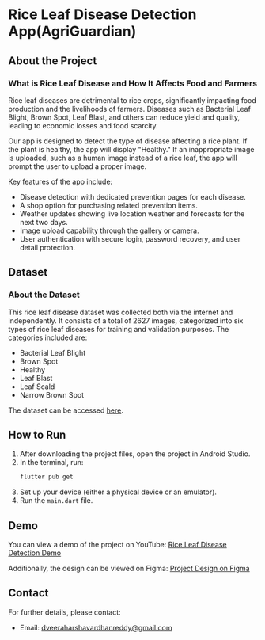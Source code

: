 # Rice Leaf Disease Detection App(AgriGuardian)

## About the Project

### What is Rice Leaf Disease and How It Affects Food and Farmers
Rice leaf diseases are detrimental to rice crops, significantly impacting food production and the livelihoods of farmers. Diseases such as Bacterial Leaf Blight, Brown Spot, Leaf Blast, and others can reduce yield and quality, leading to economic losses and food scarcity.

Our app is designed to detect the type of disease affecting a rice plant. If the plant is healthy, the app will display "Healthy." If an inappropriate image is uploaded, such as a human image instead of a rice leaf, the app will prompt the user to upload a proper image. 

Key features of the app include:
- Disease detection with dedicated prevention pages for each disease.
- A shop option for purchasing related prevention items.
- Weather updates showing live location weather and forecasts for the next two days.
- Image upload capability through the gallery or camera.
- User authentication with secure login, password recovery, and user detail protection.

## Dataset

### About the Dataset
This rice leaf disease dataset was collected both via the internet and independently. It consists of a total of 2627 images, categorized into six types of rice leaf diseases for training and validation purposes. The categories included are:

- Bacterial Leaf Blight
- Brown Spot
- Healthy
- Leaf Blast
- Leaf Scald
- Narrow Brown Spot

The dataset can be accessed [here](https://www.kaggle.com/datasets/dedeikhsandwisaputra/rice-leafs-disease-dataset).

## How to Run

1. After downloading the project files, open the project in Android Studio.
2. In the terminal, run:
   ```sh
   flutter pub get
   ```
3. Set up your device (either a physical device or an emulator).
4. Run the `main.dart` file.

## Demo

You can view a demo of the project on YouTube: [Rice Leaf Disease Detection Demo](https://www.youtube.com/watch?v=9afoKr3kxwY)

Additionally, the design can be viewed on Figma: [Project Design on Figma](https://www.figma.com/design/dwWthAT8fqvTKPdQqCzO5K/Project-3?node-id=0-1)

## Contact

For further details, please contact:
- Email: dveeraharshavardhanreddy@gmail.com
